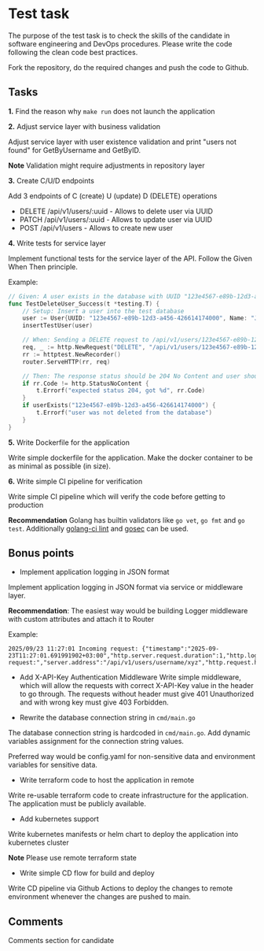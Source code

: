 # Test task

The purpose of the test task is to check the skills of the candidate in software engineering and DevOps procedures. Please write the code following the clean code best practices.

Fork the repository, do the required changes and push the code to Github.

## Tasks

**1.** Find the reason why `make run` does not launch the application

**2.** Adjust service layer with business validation

Adjust service layer with user existence validation and print "users not found" for GetByUsername and GetByID.

**Note** Validation might require adjustments in repository layer

**3.** Create C/U/D endpoints

Add 3 endpoints of C (create) U (update) D (DELETE) operations

- DELETE /api/v1/users/:uuid - Allows to delete user via UUID
- PATCH /api/v1/users/:uuid - Allows to update user via UUID
- POST /api/v1/users - Allows to create new user

**4.** Write tests for service layer

Implement functional tests for the service layer of the API. Follow the Given When Then principle.

Example:
```go
// Given: A user exists in the database with UUID "123e4567-e89b-12d3-a456-426614174000"
func TestDeleteUser_Success(t *testing.T) {
    // Setup: Insert a user into the test database
    user := User{UUID: "123e4567-e89b-12d3-a456-426614174000", Name: "John Doe"}
    insertTestUser(user)

    // When: Sending a DELETE request to /api/v1/users/123e4567-e89b-12d3-a456-426614174000
    req, _ := http.NewRequest("DELETE", "/api/v1/users/123e4567-e89b-12d3-a456-426614174000", nil)
    rr := httptest.NewRecorder()
    router.ServeHTTP(rr, req)

    // Then: The response status should be 204 No Content and user should be removed from the database
    if rr.Code != http.StatusNoContent {
        t.Errorf("expected status 204, got %d", rr.Code)
    }
    if userExists("123e4567-e89b-12d3-a456-426614174000") {
        t.Errorf("user was not deleted from the database")
    }
}
```

**5.** Write Dockerfile for the application

Write simple dockerfile for the application. Make the docker container to be as minimal as possible (in size).

**6.** Write simple CI pipeline for verification

Write simple CI pipeline which will verify the code before getting to production

**Recommendation** Golang has builtin validators like `go vet`, `go fmt` and `go test`. Additionally [golang-ci lint](https://golangci-lint.run/) and [gosec](https://github.com/securego/gosec) can be used.

## Bonus points

- Implement application logging in JSON format

Implement application logging in JSON format via service or middleware layer.

**Recommendation**: The easiest way would be building Logger middleware with custom attributes and attach it to Router

Example:
```
2025/09/23 11:27:01 Incoming request: {"timestamp":"2025-09-23T11:27:01.691991902+03:00","http.server.request.duration":1,"http.log.level":"info","http.request.method":"GET","http.response.status_code":200,"http.route":"/api/v1/users/username/:username","http.request.message":"Incoming request:","server.address":"/api/v1/users/username/xyz","http.request.host":"localhost","user_id":"xyz"}  
```

- Add X-API-Key Authentication Middleware
Write simple middleware, which will allow the requests with correct X-API-Key value in the header to go through.
The requests without header must give 401 Unauthorized and with wrong key must give 403 Forbidden.

- Rewrite the database connection string in `cmd/main.go`

The database connection string is hardcoded in `cmd/main.go`. Add dynamic variables assignment for the connection string values.

Preferred way would be config.yaml for non-sensitive data and environment variables for sensitive data.

- Write terraform code to host the application in remote

Write re-usable terraform code to create infrastructure for the application. The application must be publicly available.

- Add kubernetes support

Write kubernetes manifests or helm chart to deploy the application into kubernetes cluster

**Note** Please use remote terraform state

- Write simple CD flow for build and deploy

Write CD pipeline via Github Actions to deploy the changes to remote environment whenever the changes are pushed to main.

## Comments

Comments section for candidate